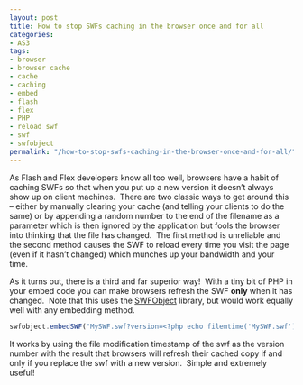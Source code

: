 ```yaml
---
layout: post
title: How to stop SWFs caching in the browser once and for all
categories:
- AS3
tags:
- browser
- browser cache
- cache
- caching
- embed
- flash
- flex
- PHP
- reload swf
- swf
- swfobject
permalink: "/how-to-stop-swfs-caching-in-the-browser-once-and-for-all/"
---
```


As Flash and Flex developers know all too well, browsers have a habit of caching SWFs so that when you put up a new version it doesn’t always show up on client machines.&#160; There are two classic ways to get around this – either by manually clearing your cache (and telling your clients to do the same) or by appending a random number to the end of the filename as a parameter which is then ignored by the application but fools the browser into thinking that the file has changed.&#160; The first method is unreliable and the second method causes the SWF to reload every time you visit the page (even if it hasn’t changed) which munches up your bandwidth and your time.

As it turns out, there is a third and far superior way!&#160; With a tiny bit of PHP in your embed code you can make browsers refresh the SWF **only** when it has changed.&#160; Note that this uses the [SWFObject](http://code.google.com/p/swfobject/) library, but would work equally well with any embedding method.

```js
swfobject.embedSWF("MySWF.swf?version=<?php echo filemtime('MySWF.swf'); ?>", "myDiv", "100%", "100%", "10.0.0");
```

It works by using the file modification timestamp of the swf as the version number with the result that browsers will refresh their cached copy if and only if you replace the swf with a new version.&#160; Simple and extremely useful!
